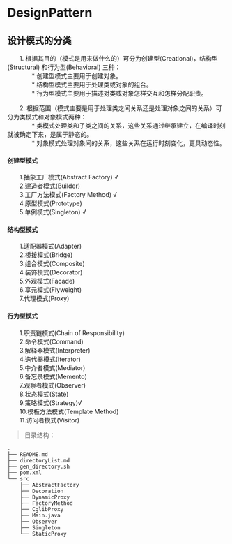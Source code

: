 # DesignPattern
## 设计模式的分类
　　1. 根据其目的（模式是用来做什么的）可分为创建型(Creational)，结构型(Structural)  和行为型(Behavioral)  三种：  
　　　　* 创建型模式主要用于创建对象。  
　　　　* 结构型模式主要用于处理类或对象的组合。  
　　　　* 行为型模式主要用于描述对类或对象怎样交互和怎样分配职责。  

　　2. 根据范围（模式主要是用于处理类之间关系还是处理对象之间的关系）可分为类模式和对象模式两种：  
　　　　* 类模式处理类和子类之间的关系，这些关系通过继承建立，在编译时刻就被确定下来，是属于静态的。  
　　　　* 对象模式处理对象间的关系，这些关系在运行时刻变化，更具动态性。  
#### 创建型模式
　　1.抽象工厂模式(Abstract Factory) √  
　　2.建造者模式(Builder)      
　　3.工厂方法模式(Factory Method) √   
　　4.原型模式(Prototype)    
　　5.单例模式(Singleton) √   
#### 结构型模式
　　1.适配器模式(Adapter)    
　　2.桥接模式(Bridge)    
　　3.组合模式(Composite)    
　　4.装饰模式(Decorator)    
　　5.外观模式(Facade)  
　　6.享元模式(Flyweight)  
　　7.代理模式(Proxy)  
#### 行为型模式
　　1.职责链模式(Chain of Responsibility)  
　　2.命令模式(Command)  
　　3.解释器模式(Interpreter)  
　　4.迭代器模式(Iterator)  
　　5.中介者模式(Mediator)  
　　6.备忘录模式(Memento)  
　　7.观察者模式(Observer)  
　　8.状态模式(State)  
　　9.策略模式(Strategy)√    
　　10.模板方法模式(Template Method)  
　　11.访问者模式(Visitor)  
 
>目录结构：
```
.
├── README.md
├── directoryList.md
├── gen_directory.sh
├── pom.xml
└── src
    ├── AbstractFactory
    ├── Decoration
    ├── DynamicProxy
    ├── FactoryMethod
    ├── CglibProxy 
    ├── Main.java
    ├── Observer
    ├── Singleton
    └── StaticProxy

 ``` 
